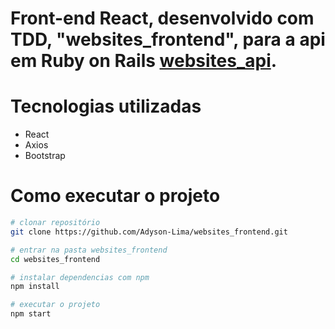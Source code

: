 # Front-end React, desenvolvido com TDD, "websites_frontend", para a api em Ruby on Rails <a href="https://github.com/Adyson-Lima/websites_api">websites_api</a>.

# Tecnologias utilizadas

- React
- Axios
- Bootstrap

# Como executar o projeto

```bash
# clonar repositório
git clone https://github.com/Adyson-Lima/websites_frontend.git

# entrar na pasta websites_frontend
cd websites_frontend

# instalar dependencias com npm
npm install

# executar o projeto
npm start
```
